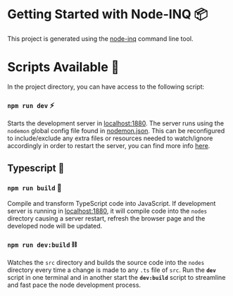 # Getting Started with Node-INQ 📦

This project is generated using the [node-inq](https://github.com/Doth-J/nodered-node-incubator) command line tool.

# Scripts Available 📜

In the project directory, you can have access to the following script:

### `npm run dev` ⚡
Starts the development server in [localhost:1880](http://localhost:1880). The server runs using the `nodemon` global config file found in [nodemon.json](./nodemon.json). This can be reconfigured to include/exclude any extra files or resources needed to watch/ignore accordingly in order to restart the server, you can find more info [here](https://github.com/remy/nodemon#config-files). 

## Typescript 📘

### `npm run build` 🔨
Compile and transform TypeScript code into JavaScript. If development server is running in [localhost:1880](http://localhost:1880), it will compile code into the `nodes` directory causing a server restart, refresh the browser page and the developed node will be updated.

### `npm run dev:build` ⛓️
Watches the `src` directory and builds the source code into the `nodes` directory every time a change is made to any `.ts` file of `src`. Run the **`dev`** script in one terminal and in another start the **`dev:build`** script to streamline and fast pace the node development process.
